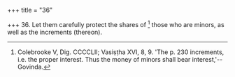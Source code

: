 +++
title = "36"

+++
36. Let them carefully protect the shares of [^31]  those who are minors, as well as the increments (thereon).


[^31]:  Colebrooke V, Dig. CCCCLII; Vasiṣṭha XVI, 8, 9. 'The p. 230 increments, i.e. the proper interest. Thus the money of minors shall bear interest,'--Govinda.
